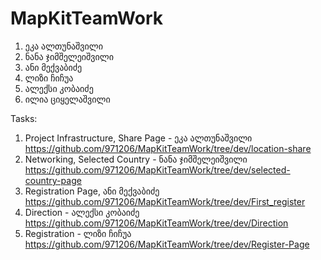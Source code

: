 # MapKitTeamWork

1. ეკა ალთუნაშვილი
2. ნანა ჯიმშელეიშვილი
3. ანი მექვაბიძე
4. ლიზი ჩიჩუა
5. ალექსი კობაიძე
6. ილია ციყელაშვილი

Tasks: 

1. Project Infrastructure, Share Page - ეკა ალთუნაშვილი  https://github.com/971206/MapKitTeamWork/tree/dev/location-share
2. Networking, Selected Country - ნანა ჯიმშელეიშვილი  https://github.com/971206/MapKitTeamWork/tree/dev/selected-country-page
3. Registration Page, ანი მექვაბიძე https://github.com/971206/MapKitTeamWork/tree/dev/First_register
5. Direction - ალექსი კობაიძე  https://github.com/971206/MapKitTeamWork/tree/dev/Direction
6. Registration - ლიზი ჩიჩუა https://github.com/971206/MapKitTeamWork/tree/dev/Register-Page
